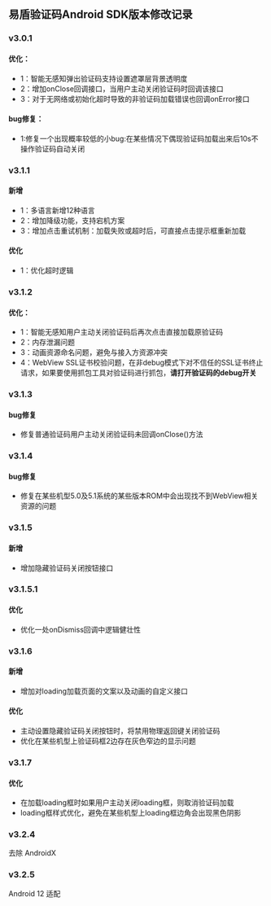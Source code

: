 ## 易盾验证码Android SDK版本修改记录

### v3.0.1 
#### 优化：
- 1：智能无感知弹出验证码支持设置遮罩层背景透明度
- 2：增加onClose回调接口，当用户主动关闭验证码时回调该接口
- 3：对于无网络或初始化超时导致的非验证码加载错误也回调onError接口
#### bug修复：
- 1:修复一个出现概率较低的小bug:在某些情况下偶现验证码加载出来后10s不操作验证码自动关闭

### v3.1.1 
#### 新增
- 1：多语言新增12种语言
- 2：增加降级功能，支持宕机方案
- 3：增加点击重试机制：加载失败或超时后，可直接点击提示框重新加载
#### 优化
- 1：优化超时逻辑

### v3.1.2
#### 优化：
- 1：智能无感知用户主动关闭验证码后再次点击直接加载原验证码
- 2：内存泄漏问题
- 3：动画资源命名问题，避免与接入方资源冲突
- 4：WebView SSL证书校验问题，在非debug模式下对不信任的SSL证书终止请求，如果要使用抓包工具对验证码进行抓包，**请打开验证码的debug开关**


### v3.1.3 
#### bug修复
- 修复普通验证码用户主动关闭验证码未回调onClose()方法

### v3.1.4
#### bug修复
- 修复在某些机型5.0及5.1系统的某些版本ROM中会出现找不到WebView相关资源的问题

### v3.1.5
#### 新增
- 增加隐藏验证码关闭按钮接口

### v3.1.5.1
#### 优化
- 优化一处onDismiss回调中逻辑健壮性

### v3.1.6
#### 新增
- 增加对loading加载页面的文案以及动画的自定义接口
#### 优化
- 主动设置隐藏验证码关闭按钮时，将禁用物理返回键关闭验证码
- 优化在某些机型上验证码框2边存在灰色窄边的显示问题

### v3.1.7
#### 优化
- 在加载loading框时如果用户主动关闭loading框，则取消验证码加载
- loading框样式优化，避免在某些机型上loading框边角会出现黑色阴影

### v3.2.4
去除 AndroidX

### v3.2.5
Android 12 适配

